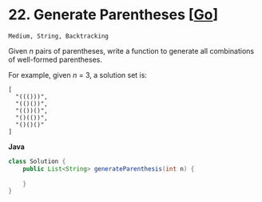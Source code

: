 # 22. Generate Parentheses [[Go](https://github.com/Apollo4634/LeetCode/blob/master/solution/string/ValidParentheses.java)]

```Medium, String, Backtracking```

Given *n* pairs of parentheses, write a function to generate all combinations of well-formed parentheses.

For example, given *n* = 3, a solution set is:

```
[
  "((()))",
  "(()())",
  "(())()",
  "()(())",
  "()()()"
]
```

**Java**
```java
class Solution {
    public List<String> generateParenthesis(int n) {
        
    }
}
```
